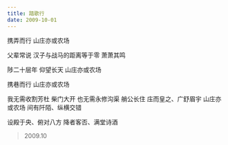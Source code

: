 ```yaml
---
title: 踏歌行
date: 2009-10-01
---
```


携弄而行
山庄亦或农场
<!--more-->
父辈常说
汉子与战马的距离等于零
萧萧其鸣

陟二十层年
仰望长天
山庄亦或农场

携巷而行
山庄亦或农场

我无需收割芳杜
柴门大开
也无需永修沟渠
艄公长住
庒而皇之、广舒眉宇
山庄亦或农场
间有阡陌、纵横交错

设殿于央、俯对八方
降者客否、满堂诗酒

> 2009.10